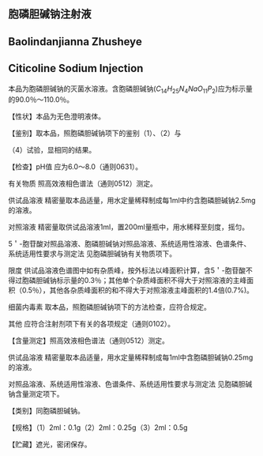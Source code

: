 ## 胞磷胆碱钠注射液

## Baolindanjianna Zhusheye

## Citicoline Sodium Injection

本品为胞磷胆碱钠的灭菌水溶液。含胞磷胆碱钠$(C_{14}H_{25}N_{4}NaO_{11}P_{2})$应为标示量的90.0％～110.0％。

【性状】本品为无色澄明液体。

【鉴别】取本品，照胞磷胆碱钠项下的鉴别（1）、（2）与

（4）试验，显相同的结果。

【检查】pH值 应为6.0～8.0（通则0631）。

有关物质 照高效液相色谱法（通则0512）测定。

供试品溶液 精密量取本品适量，用水定量稀释制成每1ml中约含胞磷胆碱钠2.5mg的溶液。

对照溶液 精密量取供试品溶液1ml，置200ml量瓶中，用水稀释至刻度，摇匀。

5＇-胞苷酸对照品溶液、胞磷胆碱钠对照品溶液、系统适用性溶液、色谱条件、系统适用性要求与测定法 见胞磷胆碱钠有关物质项下。

限度 供试品溶液色谱图中如有杂质峰，按外标法以峰面积计算，含5＇-胞苷酸不得过胞磷胆碱钠标示量的0.3％；其他单个杂质峰面积不得大于对照溶液的主峰面积（0.5％），其他各杂质峰面积的和不得大于对照溶液主峰面积的1.4倍(0.7%)。

细菌内毒素 取本品，照胞磷胆碱钠项下的方法检查，应符合规定。

其他 应符合注射剂项下有关的各项规定（通则0102）。

【含量测定】照高效液相色谱法（通则0512）测定。

供试品溶液 精密量取本品适量，用水定量稀释制成每1ml中含胞磷胆碱钠0.25mg的溶液。

对照品溶液、系统适用性溶液、色谱条件、系统适用性要求与测定法 见胞磷胆碱钠含量测定项下。

【类别】同胞磷胆碱钠。

【规格】（1）2ml：0.1g（2）2ml：0.25g（3）2ml：0.5g

【贮藏】遮光，密闭保存。